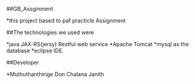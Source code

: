 ##GB_Assginment

*this project based to paf practicle Assignment 

##The technologies we used were

*java JAX-RS(jersy) Restful web service
*Apache Tomcat
*mysql as the database
*eclipse IDE.

##Developer

*Muthuthanthirige Don Chalana Janith
